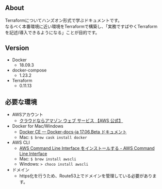 ## About
Terraformについてハンズオン形式で学ぶドキュメントです。  
なるべく本番環境に近い環境をTerraformで構築し、「実務ですばやくTerraformを記述/導入できるようになる」ことが目的です。

## Version
- Docker
    - 18.09.3
- docker-compose
    - 1.23.2
- Terraform
    - 0.11.13

## 必要な環境
- AWSアカウント
    - [クラウドならアマゾン ウェブ サービス 【AWS 公式】](https://aws.amazon.com/jp/)
- Docker for Mac/Windows
    - [Docker CE — Docker-docs-ja 17.06.Beta ドキュメント](http://docs.docker.jp/engine/installation/docker-ce.html)
    - Mac: `$ brew cask install docker`
- AWS CLI
    - [AWS Command Line Interface をインストールする - AWS Command Line Interface](https://docs.aws.amazon.com/ja_jp/cli/latest/userguide/cli-chap-install.html)
    - Mac: `$ brew install awscli`
    - Windows: `> choco install awscli`
- ドメイン
    - https化を行うため、Route53上でドメインを管理している必要があります。
